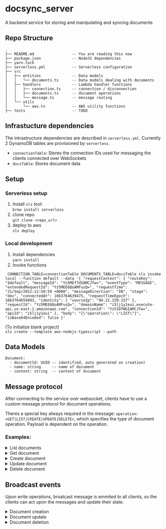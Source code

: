 # docsync_server
A backend service for storing and manipulating and syncing documents

## Repo Structure 
```
.
├── README.md                 -- You are reading this now
├── package.json              -- NodeJS dependencies
├── yarn.lock
├── serverless.yml            -- Serverless configuration
├── src
│   ├── entities              -- Data models
│   │   └── documents.ts      -- Data models dealing with documents
│   ├── handlers              -- Lambda handler functions
│   │   ├── connection.ts     -- connection / disconnection
│   │   ├── documents.ts      -- document operations
│   │   └── message.ts        -- message routing
│   └── utils
│       └── aws.ts            -- AWS utility functions
├── tests                     -- TODO
```

## Infrastucture dependencies
The intrastructure dependencies are described in `serverless.yml`.
Currently 2 DynamoDB tables are provisioned by `serverless`.
- `connectionTable`: Stores the connection IDs used for messaging the clients connected over WebSockets
- `docsTable`: Stores document data


## Setup
### Serverless setup
1. Install `sls` tool:  
`brew install serverless`
2. clone repo  
`git clone <repo_url>` 
3. deploy to aws  
`sls deploy`

### Local development
1. Install dependencies  
`yarn install`
2. Invoke functions
```
 CONNECTION_TABLE=connectionTable DOCUMENTS_TABLE=docsTable sls invoke local --function default --data '{ "requestContext": { "routeKey": "$default", "messageId": "Yz5MEf7dIAMCJfw=", "eventType": "MESSAGE", "extendedRequestId": "Yz5MEE6QoAMFusQ=", "requestTime": "21/Sep/2022:12:50:59 +0000", "messageDirection": "IN", "stage": "dev", "connectedAt": 1663764639475, "requestTimeEpoch": 1663764659493, "identity": { "sourceIp": "94.21.159.157" }, "requestId": "Yz5MEE6QoAMFusQ=", "domainName": "i5lj1y1eui.execute-api.us-east-1.amazonaws.com", "connectionId": "Yz5I8fWGIAMCJfw=", "apiId": "i5lj1y1eui" }, "body": "{\"operation\": \"LIST\"}", "isBase64Encoded": false }'
```



(To initialize blank project)  
`sls create --template aws-nodejs-typescript --path` 


## Data Models
```
Document:
  - documentId: UUID -- identified, auto generated on creation)
  - name: string     -- name of document
  - content: string  -- content of document
```

## Message protocol
After connecting to the service over websocket, clients have to use a custom message protocol for document operations.

Theres a special key always required in the message:
`operation: <GET|LIST|CREATE|UPDATE|DELETE>`, which specifies the type of document operation. Payload is dependent on the operation.

### Examples:
<details>
  <summary>List documents</summary>
  Returns all documents.

```
# LIST DOCUMENTS
Client request ->
{
    "operation": "LIST"
}

Server response <-
{
    "documents": [
        {
            "name": "mydoc",
            "content": "<html><body>Hello</body></html>",
            "documentId": "ea7b41c0-08db-41b6-af95-973640a68a6e"
        },
        ...
}

```
</details>

<details>
  <summary>Get document</summary>
  Returns a single document.

```
# GET DOCUMENT
Client request ->
{
    "operation": "GET",
    "documentId": "0935fae2-2d97-4da5-a97e-b3e2f6ccdbcd"
}

Server response <-
{
    "document": {
        "name": "mydoc",
        "content": "<html><body>Hello</body></html>",
        "documentId": "0935fae2-2d97-4da5-a97e-b3e2f6ccdbcd"
    }
}
```
</details>


<details>
  <summary>Create document</summary>
  Creates a document, `documentId` will be autogenerated.

```
# CREATE DOCUMENT
Client request ->
{
    "operation": "CREATE",
    "document": {
        "content": "<html><body>New shiny document</body></html>",
        "name": "shiny_doc"
    }
}

Server response <-
{
    "operation": "CREATE",
    "document": {
        "name": "shiny_doc",
        "content": "<html><body>New shiny document</body></html>",
        "documentId": "9b4d6c25-011d-4438-ab45-61c29242e438"
    }
}

```
</details>

<details>
  <summary>Update document</summary>
  Updates the document if matching `documentId` is found. Otherwise inserts a new document.

```
# UPDATE DOCUMENT
Client request ->
{
    "operation": "UPDATE",
    "document": {
        "content": "<html><body>Updated doc</body></html>",
        "name": "Updated doc",
        "documentId": "81d53e7f-28a7-442a-bfbb-627bea8327d0"
    }
}

Server response <-
{
    "operation": "UPDATE",
    "document": {
        "name": "Updated doc",
        "content": "<html><body>Updated doc</body></html>",
        "documentId": "81d53e7f-28a7-442a-bfbb-627bea8327d0"
    }
}

```
</details>


<details>
  <summary>Delete document </summary>
  Deletes document with `documentId`.

```
# DELETE DOCUMENT
Client request ->
{
    "operation": "DELETE",
    "documentId": "d1957b9c-057e-431a-9641-b463dfdfc007"
}

Server response <-
{
    "operation": "DELETE",
    "document": "d1957b9c-057e-431a-9641-b463dfdfc007"
}

```
</details>


## Broadcast events
Upon write operations, broatcast message is emmited to all clients, so the clients can act upon the messages and update their state.

<details>
  <summary>Document creation</summary>
  A document was created. `document` key contains the document object the clients should store internally.

```
{
    "operation": "CREATE",
    "document": {
        "name": "a",
        "content": "<html><body>New shiny document</body></html>",
        "documentId": "9b4d6c25-011d-4438-ab45-61c29242e438"
    }
}
```
</details>

<details>
  <summary>Document update</summary>
  A document was updated. `document` key contains the new state of document object the clients should update internally.

```
{
    "operation": "UPDATE",
    "document": {
        "name": "a",
        "content": "<html><body>Updated document</body></html>",
        "documentId": "9b4d6c25-011d-4438-ab45-61c29242e438"
    }
}
```
</details>

<details>
  <summary>Document deletion</summary>
  A document was deleted. Document with `documentId` does not exist anymore, the clients should update their state accordingly.

```
{
    "operation": "DELETE",
    "document": "d1957b9c-057e-431a-9641-b463dfdfc007"
}
```
</details>